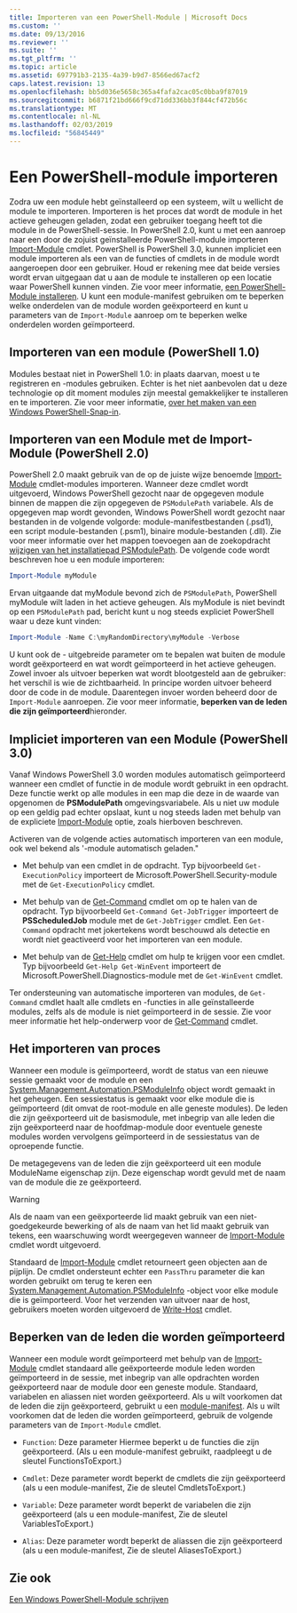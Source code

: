 ```yaml
---
title: Importeren van een PowerShell-Module | Microsoft Docs
ms.custom: ''
ms.date: 09/13/2016
ms.reviewer: ''
ms.suite: ''
ms.tgt_pltfrm: ''
ms.topic: article
ms.assetid: 697791b3-2135-4a39-b9d7-8566ed67acf2
caps.latest.revision: 13
ms.openlocfilehash: bb5d036e5658c365a4fafa2cac05c0bba9f87019
ms.sourcegitcommit: b6871f21bd666f9cd71dd336bb3f844cf472b56c
ms.translationtype: MT
ms.contentlocale: nl-NL
ms.lasthandoff: 02/03/2019
ms.locfileid: "56845449"
---
```

# <a name="importing-a-powershell-module"></a>Een PowerShell-module importeren

Zodra uw een module hebt geïnstalleerd op een systeem, wilt u wellicht de module te importeren. Importeren is het proces dat wordt de module in het actieve geheugen geladen, zodat een gebruiker toegang heeft tot die module in de PowerShell-sessie. In PowerShell 2.0, kunt u met een aanroep naar een door de zojuist geïnstalleerde PowerShell-module importeren [Import-Module](/powershell/module/Microsoft.PowerShell.Core/Import-Module) cmdlet. PowerShell is PowerShell 3.0, kunnen impliciet een module importeren als een van de functies of cmdlets in de module wordt aangeroepen door een gebruiker. Houd er rekening mee dat beide versies wordt ervan uitgegaan dat u aan de module te installeren op een locatie waar PowerShell kunnen vinden. Zie voor meer informatie, [een PowerShell-Module installeren](./installing-a-powershell-module.md). U kunt een module-manifest gebruiken om te beperken welke onderdelen van de module worden geëxporteerd en kunt u parameters van de `Import-Module` aanroep om te beperken welke onderdelen worden geïmporteerd.

## <a name="importing-a-snap-in-powershell-10"></a>Importeren van een module (PowerShell 1.0)

Modules bestaat niet in PowerShell 1.0: in plaats daarvan, moest u te registreren en -modules gebruiken. Echter is het niet aanbevolen dat u deze technologie op dit moment modules zijn meestal gemakkelijker te installeren en te importeren. Zie voor meer informatie, [over het maken van een Windows PowerShell-Snap-in](../cmdlet/how-to-create-a-windows-powershell-snap-in.md).

## <a name="importing-a-module-with-import-module-powershell-20"></a>Importeren van een Module met de Import-Module (PowerShell 2.0)

PowerShell 2.0 maakt gebruik van de op de juiste wijze benoemde [Import-Module](/powershell/module/Microsoft.PowerShell.Core/Import-Module) cmdlet-modules importeren. Wanneer deze cmdlet wordt uitgevoerd, Windows PowerShell gezocht naar de opgegeven module binnen de mappen die zijn opgegeven de `PSModulePath` variabele. Als de opgegeven map wordt gevonden, Windows PowerShell wordt gezocht naar bestanden in de volgende volgorde: module-manifestbestanden (.psd1), een script module-bestanden (.psm1), binaire module-bestanden (.dll). Zie voor meer informatie over het mappen toevoegen aan de zoekopdracht [wijzigen van het installatiepad PSModulePath](./modifying-the-psmodulepath-installation-path.md). De volgende code wordt beschreven hoe u een module importeren:

```powershell
Import-Module myModule
```

Ervan uitgaande dat myModule bevond zich de `PSModulePath`, PowerShell myModule wilt laden in het actieve geheugen. Als myModule is niet bevindt op een `PSModulePath` pad, bericht kunt u nog steeds expliciet PowerShell waar u deze kunt vinden:

```powershell
Import-Module -Name C:\myRandomDirectory\myModule -Verbose
```

U kunt ook de - uitgebreide parameter om te bepalen wat buiten de module wordt geëxporteerd en wat wordt geïmporteerd in het actieve geheugen. Zowel invoer als uitvoer beperken wat wordt blootgesteld aan de gebruiker: het verschil is wie de zichtbaarheid. In principe worden uitvoer beheerd door de code in de module. Daarentegen invoer worden beheerd door de `Import-Module` aanroepen. Zie voor meer informatie, **beperken van de leden die zijn geïmporteerd**hieronder.

## <a name="implicitly-importing-a-module-powershell-30"></a>Impliciet importeren van een Module (PowerShell 3.0)

Vanaf Windows PowerShell 3.0 worden modules automatisch geïmporteerd wanneer een cmdlet of functie in de module wordt gebruikt in een opdracht. Deze functie werkt op alle modules in een map die deze in de waarde van opgenomen de **PSModulePath** omgevingsvariabele. Als u niet uw module op een geldig pad echter opslaat, kunt u nog steeds laden met behulp van de expliciete [Import-Module](/powershell/module/Microsoft.PowerShell.Core/Import-Module) optie, zoals hierboven beschreven.

Activeren van de volgende acties automatisch importeren van een module, ook wel bekend als '-module automatisch geladen."

- Met behulp van een cmdlet in de opdracht. Typ bijvoorbeeld `Get-ExecutionPolicy` importeert de Microsoft.PowerShell.Security-module met de `Get-ExecutionPolicy` cmdlet.

- Met behulp van de [Get-Command](/powershell/module/Microsoft.PowerShell.Core/Get-Command) cmdlet om op te halen van de opdracht.  Typ bijvoorbeeld `Get-Command Get-JobTrigger` importeert de **PSScheduledJob** module met de `Get-JobTrigger` cmdlet. Een `Get-Command` opdracht met jokertekens wordt beschouwd als detectie en wordt niet geactiveerd voor het importeren van een module.

- Met behulp van de [Get-Help](/powershell/module/Microsoft.PowerShell.Core/Get-Help) cmdlet om hulp te krijgen voor een cmdlet. Typ bijvoorbeeld `Get-Help Get-WinEvent` importeert de Microsoft.PowerShell.Diagnostics-module met de `Get-WinEvent` cmdlet.

Ter ondersteuning van automatische importeren van modules, de `Get-Command` cmdlet haalt alle cmdlets en -functies in alle geïnstalleerde modules, zelfs als de module is niet geïmporteerd in de sessie. Zie voor meer informatie het help-onderwerp voor de [Get-Command](/powershell/module/Microsoft.PowerShell.Core/Get-Command) cmdlet.

## <a name="the-importing-process"></a>Het importeren van proces

Wanneer een module is geïmporteerd, wordt de status van een nieuwe sessie gemaakt voor de module en een [System.Management.Automation.PSModuleInfo](/dotnet/api/System.Management.Automation.PSModuleInfo) object wordt gemaakt in het geheugen. Een sessiestatus is gemaakt voor elke module die is geïmporteerd (dit omvat de root-module en alle geneste modules). De leden die zijn geëxporteerd uit de basismodule, met inbegrip van alle leden die zijn geëxporteerd naar de hoofdmap-module door eventuele geneste modules worden vervolgens geïmporteerd in de sessiestatus van de oproepende functie.

De metagegevens van de leden die zijn geëxporteerd uit een module ModuleName eigenschap zijn. Deze eigenschap wordt gevuld met de naam van de module die ze geëxporteerd.

> [!WARNING]
> Als de naam van een geëxporteerde lid maakt gebruik van een niet-goedgekeurde bewerking of als de naam van het lid maakt gebruik van tekens, een waarschuwing wordt weergegeven wanneer de [Import-Module](/powershell/module/Microsoft.PowerShell.Core/Import-Module) cmdlet wordt uitgevoerd.

Standaard de [Import-Module](/powershell/module/Microsoft.PowerShell.Core/Import-Module) cmdlet retourneert geen objecten aan de pijplijn. De cmdlet ondersteunt echter een `PassThru` parameter die kan worden gebruikt om terug te keren een [System.Management.Automation.PSModuleInfo](/dotnet/api/System.Management.Automation.PSModuleInfo) -object voor elke module die is geïmporteerd. Voor het verzenden van uitvoer naar de host, gebruikers moeten worden uitgevoerd de [Write-Host](/powershell/module/Microsoft.PowerShell.Utility/Write-Host) cmdlet.

## <a name="restricting--the-members-that-are-imported"></a>Beperken van de leden die worden geïmporteerd

Wanneer een module wordt geïmporteerd met behulp van de [Import-Module](/powershell/module/Microsoft.PowerShell.Core/Import-Module) cmdlet standaard alle geëxporteerde module leden worden geïmporteerd in de sessie, met inbegrip van alle opdrachten worden geëxporteerd naar de module door een geneste module. Standaard, variabelen en aliassen niet worden geëxporteerd. Als u wilt voorkomen dat de leden die zijn geëxporteerd, gebruikt u een [module-manifest](./how-to-write-a-powershell-module-manifest.md). Als u wilt voorkomen dat de leden die worden geïmporteerd, gebruik de volgende parameters van de `Import-Module` cmdlet.

- `Function`: Deze parameter Hiermee beperkt u de functies die zijn geëxporteerd. (Als u een module-manifest gebruikt, raadpleegt u de sleutel FunctionsToExport.)

- `Cmdlet`: Deze parameter wordt beperkt de cmdlets die zijn geëxporteerd (als u een module-manifest, Zie de sleutel CmdletsToExport.)

- `Variable`: Deze parameter wordt beperkt de variabelen die zijn geëxporteerd (als u een module-manifest, Zie de sleutel VariablesToExport.)

- `Alias`: Deze parameter wordt beperkt de aliassen die zijn geëxporteerd (als u een module-manifest, Zie de sleutel AliasesToExport.)

## <a name="see-also"></a>Zie ook

[Een Windows PowerShell-Module schrijven](./writing-a-windows-powershell-module.md)
